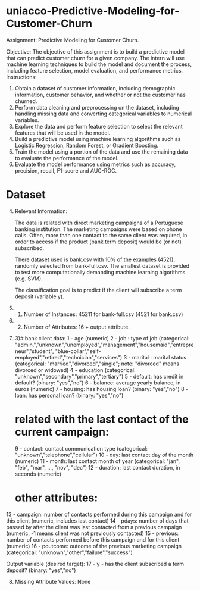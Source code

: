 # uniacco-Predictive-Modeling-for-Customer-Churn

Assignment: Predictive Modeling for Customer Churn.

Objective:
The objective of this assignment is to build a predictive model that can predict customer churn for a given company. The intern will use machine learning techniques to build the model and document the process, including feature selection, model evaluation, and performance metrics.
Instructions:
1.	Obtain a dataset of customer information, including demographic information, customer behavior, and whether or not the customer has churned.
2.	Perform data cleaning and preprocessing on the dataset, including handling missing data and converting categorical variables to numerical variables.
3.	Explore the data and perform feature selection to select the relevant features that will be used in the model.
4.	Build a predictive model using machine learning algorithms such as Logistic Regression, Random Forest, or Gradient Boosting.
5.	Train the model using a portion of the data and use the remaining data to evaluate the performance of the model.
6.	Evaluate the model performance using metrics such as accuracy, precision, recall, F1-score and AUC-ROC.


# Dataset
4. Relevant Information:

   The data is related with direct marketing campaigns of a Portuguese banking institution. 
   The marketing campaigns were based on phone calls. Often, more than one contact to the same client was required, 
   in order to access if the product (bank term deposit) would be (or not) subscribed. 

   There  dataset used is bank.csv with 10% of the examples (4521), randomly selected from bank-full.csv.
   The smallest dataset is provided to test more computationally demanding machine learning algorithms (e.g. SVM).

   The classification goal is to predict if the client will subscribe a term deposit (variable y).

5. 1) Number of Instances: 45211 for bank-full.csv (4521 for bank.csv)
6. 2) Number of Attributes: 16 + output attribute.

7. 3)# bank client data:
   1 - age (numeric)
   2 - job : type of job (categorical: "admin.","unknown","unemployed","management","housemaid","entrepreneur","student",
                                       "blue-collar","self-employed","retired","technician","services") 
   3 - marital : marital status (categorical: "married","divorced","single"; note: "divorced" means divorced or widowed)
   4 - education (categorical: "unknown","secondary","primary","tertiary")
   5 - default: has credit in default? (binary: "yes","no")
   6 - balance: average yearly balance, in euros (numeric) 
   7 - housing: has housing loan? (binary: "yes","no")
   8 - loan: has personal loan? (binary: "yes","no")
   # related with the last contact of the current campaign:
   9 - contact: contact communication type (categorical: "unknown","telephone","cellular") 
  10 - day: last contact day of the month (numeric)
  11 - month: last contact month of year (categorical: "jan", "feb", "mar", ..., "nov", "dec")
  12 - duration: last contact duration, in seconds (numeric)
   # other attributes:
  13 - campaign: number of contacts performed during this campaign and for this client (numeric, includes last contact)
  14 - pdays: number of days that passed by after the client was last contacted from a previous campaign (numeric, -1 means client was not previously contacted)
  15 - previous: number of contacts performed before this campaign and for this client (numeric)
  16 - poutcome: outcome of the previous marketing campaign (categorical: "unknown","other","failure","success")

  Output variable (desired target):
  17 - y - has the client subscribed a term deposit? (binary: "yes","no")

8. Missing Attribute Values: None


